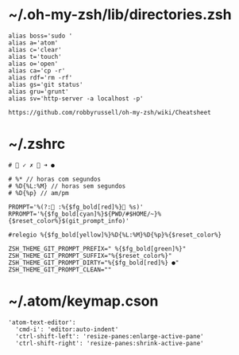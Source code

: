 # ~/.oh-my-zsh/lib/directories.zsh
    alias boss='sudo '
    alias a='atom'
    alias c='clear'
    alias t='touch'
    alias o='open'
    alias ca='cp -r'
    alias rdf='rm -rf'
    alias gs='git status'
    alias gru='grunt'
    alias sv='http-server -a localhost -p'

    https://github.com/robbyrussell/oh-my-zsh/wiki/Cheatsheet


# ~/.zshrc
    # ⭠ ✓ ✗  ➜ ●

    # %* // horas com segundos
    # %D{%L:%M} // horas sem segundos
    # %D{%p} // am/pm

    PROMPT='%(?: :%{$fg_bold[red]%} %s)'
    RPROMPT='%{$fg_bold[cyan]%}${PWD/#$HOME/~}%{$reset_color%}$(git_prompt_info)'

    #relegio %{$fg_bold[yellow]%}%D{%L:%M}%D{%p}%{$reset_color%}

    ZSH_THEME_GIT_PROMPT_PREFIX=" %{$fg_bold[green]%}"
    ZSH_THEME_GIT_PROMPT_SUFFIX="%{$reset_color%}"
    ZSH_THEME_GIT_PROMPT_DIRTY="%{$fg_bold[red]%} ●"
    ZSH_THEME_GIT_PROMPT_CLEAN=""

# ~/.atom/keymap.cson

    'atom-text-editor':
      'cmd-i': 'editor:auto-indent'
      'ctrl-shift-left': 'resize-panes:enlarge-active-pane'
      'ctrl-shift-right': 'resize-panes:shrink-active-pane'
